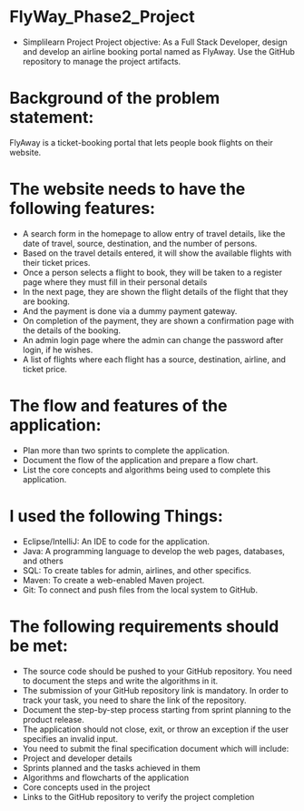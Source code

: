 # FlyWay_Phase2_Project
* Simplilearn Project
Project objective: 
As a Full Stack Developer, design and develop an airline booking portal named as FlyAway. Use the GitHub repository to manage the project artifacts. 

# Background of the problem statement:
FlyAway is a ticket-booking portal that lets people book flights on their website.

# The website needs to have the following features:
 
*  A search form in the homepage to allow entry of travel details, like the date of travel, source, destination, and the number of persons.
*  Based on the travel details entered, it will show the available flights with their ticket prices.
*  Once a person selects a flight to book, they will be taken to a register page where they must fill in their personal details
*  In the next page, they are shown the flight details of the flight that they are booking.
*  And the payment is done via a dummy payment gateway.
*  On completion of the payment, they are shown a confirmation page with the details of the booking.   
*  An admin login page where the admin can change the password after login, if he wishes.
*  A list of flights where each flight has a source, destination, airline, and ticket price.
# The flow and features of the application:
* Plan more than two sprints to complete the application.
* Document the flow of the application and prepare a flow chart.
* List the core concepts and algorithms being used to complete this application.
# I used the following Things:
* Eclipse/IntelliJ: An IDE to code for the application.
* Java: A programming language to develop the web pages, databases, and others
* SQL: To create tables for admin, airlines, and other specifics.
* Maven: To create a web-enabled Maven project.
* Git: To connect and push files from the local system to GitHub.


# The following requirements should be met:

* The source code should be pushed to your GitHub repository. You need to document the steps and write the algorithms in it.
* The submission of your GitHub repository link is mandatory. In order to track your task, you need to share the link of the repository. 
* Document the step-by-step process starting from sprint planning to the product release. 
* The application should not close, exit, or throw an exception if the user specifies an invalid input.
* You need to submit the final specification document which will include: 
* Project and developer details 
* Sprints planned and the tasks achieved in them 
* Algorithms and flowcharts of the application 
* Core concepts used in the project 
* Links to the GitHub repository to verify the project completion
